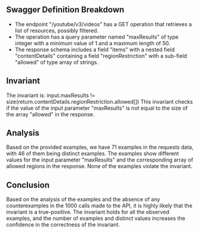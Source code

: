 ## Swagger Definition Breakdown
- The endpoint "/youtube/v3/videos" has a GET operation that retrieves a list of resources, possibly filtered.
- The operation has a query parameter named "maxResults" of type integer with a minimum value of 1 and a maximum length of 50.
- The response schema includes a field "items" with a nested field "contentDetails" containing a field "regionRestriction" with a sub-field "allowed" of type array of strings.

## Invariant
The invariant is: input.maxResults != size(return.contentDetails.regionRestriction.allowed[])
This invariant checks if the value of the input parameter "maxResults" is not equal to the size of the array "allowed" in the response.

## Analysis
Based on the provided examples, we have 71 examples in the requests data, with 46 of them being distinct examples. The examples show different values for the input parameter "maxResults" and the corresponding array of allowed regions in the response. None of the examples violate the invariant.

## Conclusion
Based on the analysis of the examples and the absence of any counterexamples in the 1000 calls made to the API, it is highly likely that the invariant is a true-positive. The invariant holds for all the observed examples, and the number of examples and distinct values increases the confidence in the correctness of the invariant.
